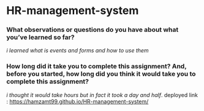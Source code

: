 # HR-management-system

### What observations or questions do you have about what you’ve learned so far?
*i learned what is events and forms and how to use them*
### How long did it take you to complete this assignment? And, before you started, how long did you think it would take you to complete this assignment?
*i thought it would take hours but in fact it took a day and half*.
deployed link : https://hamzamt99.github.io/HR-management-system/
